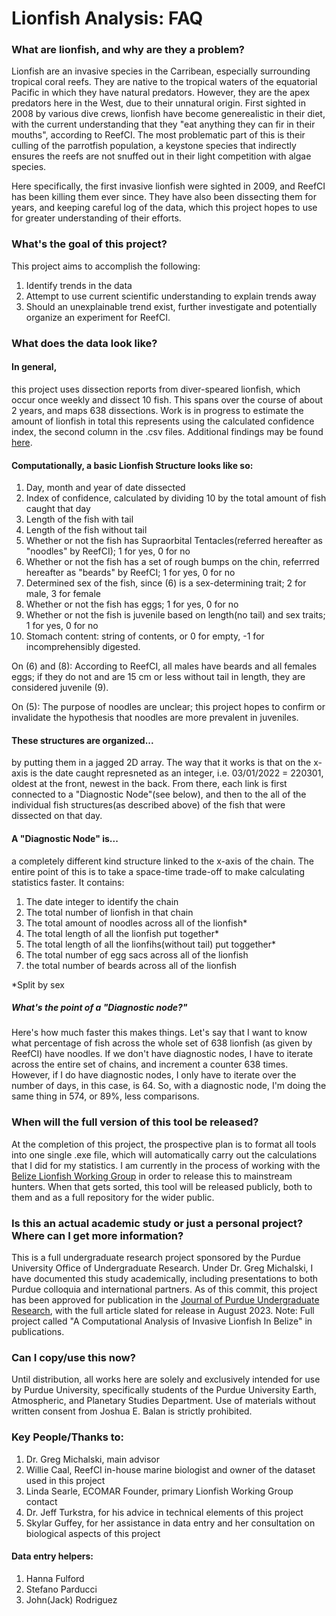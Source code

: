 # Lionfish Analysis: FAQ

### What are lionfish, and why are they a problem?
Lionfish are an invasive species in the Carribean, especially surrounding tropical coral reefs. They are native to the tropical waters of the equatorial Pacific in which they have natural predators. However, they are the apex predators here in the West, due to their unnatural origin. First sighted in 2008 by various dive crews, lionfish have become generealistic in their diet, with the current understanding that they "eat anything they can fir in their mouths", according to ReefCI. The most problematic part of this is their culling of the parrotfish population, a keystone species that indirectly ensures the reefs are not snuffed out in their light competition with algae species. 

Here specifically, the first invasive lionfish were sighted in 2009, and ReefCI has been killing them ever since. They have also been dissecting them for years, and keeping careful log of the data, which this project hopes to use for greater understanding of their efforts.

### What's the goal of this project?
This project aims to accomplish the following:
1. Identify trends in the data
2. Attempt to use current scientific understanding to explain trends away
3. Should an unexplainable trend exist, further investigate and potentially organize an experiment for ReefCI.

### What does the data look like?
#### In general,
this project uses dissection reports from diver-speared lionfish, which occur once weekly and dissect 10 fish. This spans over the course of about 2 years, and maps 638 dissections. Work is in progress to estimate the amount of lionfish in total this represents using the calculated confidence index, the second column in the .csv files. Additional findings may be found [here](https://docs.google.com/document/d/1qu2WIQ-7aA__ScxEGOMaAXd8uJPbYX2bNggdvtRtEPU/edit?usp=sharing).

#### Computationally, a basic Lionfish Structure looks like so:
1. Day, month and year of date dissected
2. Index of confidence, calculated by dividing 10 by the total amount of fish caught that day
3. Length of the fish with tail
4. Length of the fish without tail
5. Whether or not the fish has Supraorbital Tentacles(referred hereafter as "noodles" by ReefCI); 1 for yes, 0 for no
6. Whether or not the fish has a set of rough bumps on the chin, referrred hereafter as "beards" by ReefCI; 1 for yes, 0 for no
7. Determined sex of the fish, since (6) is a sex-determining trait; 2 for male, 3 for female
8. Whether or not the fish has eggs; 1 for yes, 0 for no
9. Whether or not the fish is juvenile based on length(no tail) and sex traits; 1 for yes, 0 for no
10. Stomach content: string of contents, or 0 for empty, -1 for incomprehensibly digested.

On (6) and (8): According to ReefCI, all males have beards and all females eggs; if they do not and are 15 cm or less without tail in length, they are considered juvenile (9).

On (5): The purpose of noodles are unclear; this project hopes to confirm or invalidate the hypothesis that noodles are more prevalent in juveniles.

#### These structures are organized...
by putting them in a jagged 2D array. The way that it works is that on the x-axis is the date caught represneted as an integer, i.e. 03/01/2022 = 220301, oldest at the front, newest in the back. From there, each link is first connected to a "Diagnostic Node"(see below), and then to the all of the individual fish structures(as described above) of the fish that were dissected on that day.

#### A "Diagnostic Node" is...
a completely different kind structure linked to the x-axis of the chain. The entire point of this is to take a space-time trade-off to make calculating statistics faster. It contains:
1. The date integer to identify the chain
2. The total number of lionfish in that chain
3. The total amount of noodles across all of the lionfish*
4. The total length of all the lionfish put together*
5. The total length of all the lionfihs(without tail) put toggether*
6. The total number of egg sacs across all of the lionfish
7. the total number of beards across all of the lionfish

*Split by sex
##### What's the point of a "Diagnostic node?"
Here's how much faster this makes things.
Let's say that I want to know what percentage of fish across the whole set of 638 lionfish (as given by ReefCI) have noodles. If we don't have diagnostic nodes, I have to iterate across the entire set of chains, and increment a counter 638 times. However, if I do have diagnostic nodes, I only have to iterate over the number of days, in this case, is 64. So, with a diagnostic node, I'm doing the same thing in 574, or 89%, less comparisons.
### When will the full version of this tool be released?

At the completion of this project, the prospective plan is to format all tools into one single .exe file, which will automatically carry out the calculations that I did for my statistics. I am currently in the process of working with the [Belize Lionfish Working Group](https://eatdalion.bz) in order to release this to mainstream hunters. When that gets sorted, this tool will be released publicly, both to them and as a full repository for the wider public. 

### Is this an actual academic study or just a personal project? Where can I get more information?

This is a full undergraduate research project sponsored by the Purdue University Office of Undergraduate Research. Under Dr. Greg Michalski, I have documented this study academically, including presentations to both Purdue colloquia and international partners. As of this commit, this project has been approved for publication in the [Journal of Purdue Undergraduate Research](jpur.org), with the full article slated for release in August 2023. Note: Full project called "A Computational Analysis of Invasive Lionfish In Belize" in publications. 

### Can I copy/use this now?

Until distribution, all works here are solely and exclusively intended for use by Purdue University, specifically students of the Purdue University Earth, Atmospheric, and Planetary Studies Department. Use of materials without written consent from Joshua E. Balan is strictly prohibited.

### Key People/Thanks to:
1. Dr. Greg Michalski, main advisor
2. Willie Caal, ReefCI in-house marine biologist and owner of the dataset used in this project
3. Linda Searle, ECOMAR Founder, primary Lionfish Working Group contact
4. Dr. Jeff Turkstra, for his advice in technical elements of this project
5. Skylar Guffey, for her assistance in data entry and her consultation on biological aspects of this project
#### Data entry helpers:
1. Hanna Fulford
2. Stefano Parducci
3. John(Jack) Rodriguez
